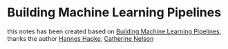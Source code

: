 # Building Machine Learning Pipelines
this notes has been created based on [Building Machine Learning Pipelines](https://learning.oreilly.com/library/view/building-machine-learning/9781492053187/), thanks the author [Hannes Hapke](https://www.linkedin.com/in/hanneshapke/), [Catherine Nelson]()
